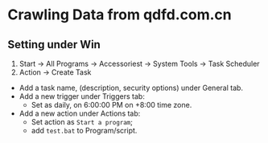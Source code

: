 # Crawling Data from qdfd.com.cn

## Setting under Win

1. Start -> All Programs -> Accessoriest -> System Tools -> Task Scheduler  
2. Action -> Create Task  
  + Add a task name, (description, security options) under General tab.  
  + Add a new trigger under Triggers tab:  
      + Set as daily, on 6:00:00 PM on +8:00 time zone.
  + Add a new action under Actions tab: 
      + Set action as `Start a program`;  
      + add `test.bat` to Program/script.

